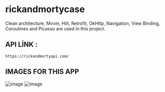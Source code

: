 # rickandmortycase

Clean architecture, Mvvm, Hilt, Retrofit, OkHttp, Navigation, View Binding, Coroutines and Picasso are used in this project.

## API LİNK :

```
https://rickandmortyapi.com/
```

## IMAGES FOR THIS APP
![image](https://user-images.githubusercontent.com/45607352/170893463-1cc8c0f1-f4ca-40f5-ad95-62f08e3a519d.png)
![image](https://user-images.githubusercontent.com/45607352/170893488-3ae94031-ae7b-4a41-9149-2aff8290a1fa.png)

